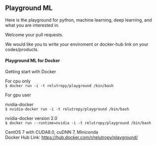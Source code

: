 ## Playground ML
Here is the playground for python, machine learning, deep learning, and what you are interested in.  

Welcome your pull requests.  

We would like you to write your enviroment or docker-hub link on your codes/products.  

#### Playground ML for Docker

Getting start with Docker   

For cpu only  
`$ docker run -i -t relutropy/playground /bin/bash`  

For gpu user   

nvidia-docker   
`$ nvidia-docker run -i -t relutropy/playground /bin/bash`     

nvidia-docker version 2.0   
`$ docker run --runtime=nvidia -i -t relutropy/playground /bin/bash`    

CentOS 7 with CUDA8.0, cuDNN 7, Miniconda  
Docker Hub Link: https://hub.docker.com/r/relutropy/playground/
